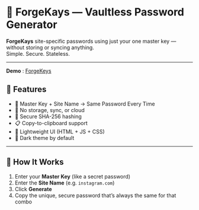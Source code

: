 # 🔐 ForgeKays — Vaultless Password Generator 
**ForgeKays**  site-specific passwords using just your one master key — without storing or syncing anything.  
Simple. Secure. Stateless.

---
**Demo** : [ForgeKeys](https://forgekeys.netlify.app/)

## 🌟 Features

- 🧠 Master Key + Site Name → Same Password Every Time
- 🚫 No storage, sync, or cloud 
- 🔐 Secure SHA-256 hashing
- 📋 Copy-to-clipboard support
- 🧼 Lightweight UI (HTML + JS + CSS)
- 🌙 Dark theme by default

---

## 🚀 How It Works

1. Enter your **Master Key** (like a secret password)
2. Enter the **Site Name** (e.g. `instagram.com`)
3. Click **Generate**
4. Copy the unique, secure password that’s always the same for that combo

